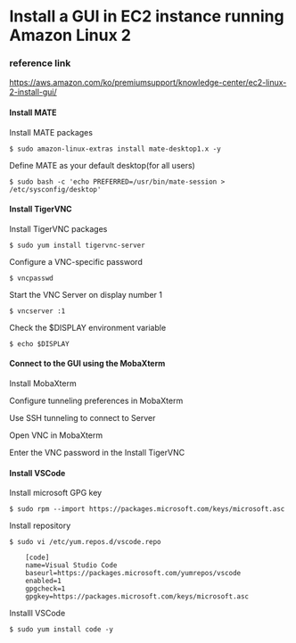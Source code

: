 Install a GUI in EC2 instance running Amazon Linux 2
=============

### reference link

<https://aws.amazon.com/ko/premiumsupport/knowledge-center/ec2-linux-2-install-gui/>


#### Install MATE

Install MATE packages

    $ sudo amazon-linux-extras install mate-desktop1.x -y

Define MATE as your default desktop(for all users)
 
    $ sudo bash -c 'echo PREFERRED=/usr/bin/mate-session > /etc/sysconfig/desktop'
    
#### Install TigerVNC

Install TigerVNC packages

    $ sudo yum install tigervnc-server

Configure a VNC-specific password

    $ vncpasswd 

Start the VNC Server on display number 1

    $ vncserver :1
    
Check the $DISPLAY environment variable

    $ echo $DISPLAY
    
#### Connect to the GUI using the MobaXterm

Install MobaXterm

Configure tunneling preferences in MobaXterm

Use SSH tunneling to connect to Server

Open VNC in MobaXterm

Enter the VNC password in the Install TigerVNC

#### Install VSCode

Install microsoft GPG key

    $ sudo rpm --import https://packages.microsoft.com/keys/microsoft.asc
    
Install repository

    $ sudo vi /etc/yum.repos.d/vscode.repo
    
```
    [code]
    name=Visual Studio Code
    baseurl=https://packages.microsoft.com/yumrepos/vscode
    enabled=1
    gpgcheck=1
    gpgkey=https://packages.microsoft.com/keys/microsoft.asc
```
    
Installl VSCode

    $ sudo yum install code -y